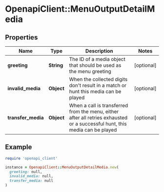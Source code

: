 # OpenapiClient::MenuOutputDetailMedia

## Properties

| Name | Type | Description | Notes |
| ---- | ---- | ----------- | ----- |
| **greeting** | **String** | The ID of a media object that should be used as the menu greeting | [optional] |
| **invalid_media** | **Object** | When the collected digits don&#39;t result in a match or hunt this media can be played | [optional] |
| **transfer_media** | **Object** | When a call is transferred from the menu, either after all retries exhausted or a successful hunt, this media can be played | [optional] |

## Example

```ruby
require 'openapi_client'

instance = OpenapiClient::MenuOutputDetailMedia.new(
  greeting: null,
  invalid_media: null,
  transfer_media: null
)
```

